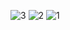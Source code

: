 ![3](https://github.com/user-attachments/assets/cc54b252-7470-4f23-9424-f32008b03625)
![2](https://github.com/user-attachments/assets/62abd971-fdae-46be-9a58-22ad3dc90d85)
![1](https://github.com/user-attachments/assets/2313f44c-2771-459d-8eb9-6f2ac4a659cc)
